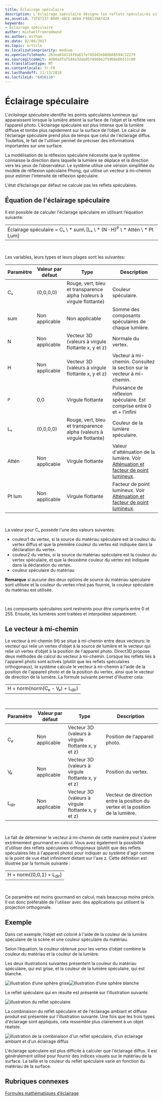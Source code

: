 ```yaml
---
title: Éclairage spéculaire
description: L'éclairage spéculaire désigne les reflets spéculaires vifs qui surviennent lorsque la lumière atteint la surface d'un objet et se reflète sur l'appareil photo.
ms.assetid: 71F87137-B00F-48CE-8E6A-F98A139A742A
keywords:
- Éclairage spéculaire
author: michaelfromredmond
ms.author: mithom
ms.date: 02/08/2017
ms.topic: article
ms.localizationpriority: medium
ms.openlocfilehash: 283ea63d118f9a61fe745dd3eb60b68594c32279
ms.sourcegitcommit: 4d88adfaf544a3dab05f4660e2f59bbe60311c00
ms.translationtype: MT
ms.contentlocale: fr-FR
ms.lasthandoff: 11/13/2018
ms.locfileid: "6456110"
---
```

# <a name="specular-lighting"></a>Éclairage spéculaire


L'*éclairage spéculaire* identifie les points spéculaires lumineux qui apparaissent lorsque la lumière atteint la surface de l’objet et la reflète vers l’appareil photo. L’éclairage spéculaire est plus intense que la lumière diffuse et tombe plus rapidement sur la surface de l’objet. Le calcul de l’éclairage spéculaire prend plus de temps que celui de l'éclairage diffus. Toutefois, le fait de l'utiliser permet de préciser des informations importantes sur une surface.

La modélisation de la réflexion spéculaire nécessite que le système connaisse la direction dans laquelle la lumière se déplace et la direction vers les yeux de l’observateur. Le système utilise une version simplifiée du modèle de réflexion spéculaire Phong, qui utilise un vecteur à mi-chemin pour estimer l’intensité de réflexion spéculaire.

L’état d’éclairage par défaut ne calcule pas les reflets spéculaires.

## <a name="span-idspecularlightingequationspanspan-idspecularlightingequationspanspan-idspecularlightingequationspanspecular-lighting-equation"></a><span id="Specular_Lighting_Equation"></span><span id="specular_lighting_equation"></span><span id="SPECULAR_LIGHTING_EQUATION"></span>Équation de l'éclairage spéculaire


Il est possible de calculer l'éclairage spéculaire en utilisant l’équation suivante:

|                                                                             |
|-----------------------------------------------------------------------------|
| Éclairage spéculaire = Cₛ \ * sum\ [Lₛ \ * (N · H)<sup>P</sup> \ * Attén \ * Pt Lum\] |

 

Les variables, leurs types et leurs plages sont les suivantes:

| Paramètre    | Valeur par défaut | Type                                                             | Description                                                                                            |
|--------------|---------------|------------------------------------------------------------------|--------------------------------------------------------------------------------------------------------|
| Cₛ           | (0,0,0,0)     | Rouge, vert, bleu et transparence alpha (valeurs à virgule flottante) | Couleur spéculaire.                                                                                        |
| sum          | Non applicable           | Non applicable                                                              | Somme des composants spéculaires de chaque lumière.                                                          |
| N            | Non applicable           | Vecteur 3D (valeurs à virgule flottante x, y et z)                    | Normale du vertex.                                                                                         |
| H            | Non applicable           | Vecteur 3D (valeurs à virgule flottante x, y et z)                    | Vecteur à mi-chemin. Consultez la section sur le vecteur à mi-chemin.                                                |
| <sup>P</sup> | 0,0           | Virgule flottante                                                   | Puissance de réflexion spéculaire. Est comprise entre 0 et + l'infini                                                     |
| Lₛ           | (0,0,0,0)     | Rouge, vert, bleu et transparence alpha (valeurs à virgule flottante) | Couleur de la lumière spéculaire.                                                                                  |
| Attén        | Non applicable           | Virgule flottante                                                   | Valeur d'atténuation de la lumière. Voir [Atténuation et facteur de point lumineux](attenuation-and-spotlight-factor.md). |
| Pt lum         | Non applicable           | Virgule flottante                                                   | Facteur de point lumineux. Voir [Atténuation et facteur de point lumineux](attenuation-and-spotlight-factor.md).        |

 

La valeur pour Cₛ possède l'une des valeurs suivantes:

-   couleur1 du vertex, si la source du matériau spéculaire est la couleur du vertex diffus et que la première couleur du vertex est indiquée dans la déclaration du vertex.
-   couleur2 du vertex, si la source du matériau spéculaire est la couleur du vertex spéculaire, et que la deuxième couleur du vertex est indiquée dans la déclaration du vertex.
-   couleur spéculaire du matériau

**Remarque**  si aucune des deux options de source du matériau spéculaire sont utilisée et la couleur du vertex n’est pas fournie, la couleur spéculaire du matériau est utilisée.

 

Les composants spéculaires sont restreints pour être compris entre 0 et 255. Ensuite, les lumières sont traitées et interpolées séparément.

## <a name="span-idthehalfwayvectorspanspan-idthehalfwayvectorspanspan-idthehalfwayvectorspanthe-halfway-vector"></a><span id="The_Halfway_Vector"></span><span id="the_halfway_vector"></span><span id="THE_HALFWAY_VECTOR"></span>Le vecteur à mi-chemin


Le vecteur à mi-chemin (H) se situe à mi-chemin entre deux vecteurs: le vecteur qui relie un vertex d’objet à la source de lumière et le vecteur qui relie un vertex d’objet à la position de l'appareil photo. Direct3D propose deux méthodes de calcul du vecteur à mi-chemin. Lorsque les reflets liés à l'appareil photo sont activés (plutôt que les reflets spéculaires orthogonaux), le système calcule le vecteur à mi-chemin à l'aide de la position de l'appareil photo et de la position du vertex, ainsi que le vecteur de direction de la lumière. La formule suivante permet d'illustrer cela:

|                                           |
|-------------------------------------------|
| H = norm(norm(Cₚ - Vₚ) + L<sub>dir</sub>) |

 

| Paramètre       | Valeur par défaut | Type                                          | Description                                                  |
|-----------------|---------------|-----------------------------------------------|--------------------------------------------------------------|
| Cₚ              | Non applicable           | Vecteur 3D (valeurs à virgule flottante x, y et z) | Position de l'appareil photo.                                             |
| Vₚ              | Non applicable           | Vecteur 3D (valeurs à virgule flottante x, y et z) | Position du vertex.                                             |
| L<sub>dir</sub> | Non applicable           | Vecteur 3D (valeurs à virgule flottante x, y et z) | Vecteur de direction entre la position du vertex et la position de la lumière. |

 

Le fait de déterminer le vecteur à mi-chemin de cette manière peut s'avérer extrêmement gourmand en calcul. Vous avez également la possibilité d'utiliser des reflets spéculaires orthogonaux (plutôt que des reflets spéculaires liés à l'appareil photo) pour indiquer au système d'agir comme si le point de vue était infiniment distant sur l'axe z. Cette définition est illustrée par la formule suivante :

|                                     |
|-------------------------------------|
| H = norm((0,0,1) + L<sub>dir</sub>) |

 

Ce paramètre est moins gourmand en calcul, mais beaucoup moins précis. Il est donc préférable de l'utiliser avec des applications qui utilisent la projection orthogonale.

## <a name="span-idexamplespanspan-idexamplespanspan-idexamplespanexample"></a><span id="Example"></span><span id="example"></span><span id="EXAMPLE"></span>Exemple


Dans cet exemple, l’objet est colorié à l'aide de la couleur de la lumière spéculaire de la scène et une couleur spéculaire du matériau.

Selon l’équation, la couleur obtenue pour les vertex d’objet combine la couleur du matériau et la couleur de la lumière.

Les deux illustrations suivantes présentent la couleur du matériau spéculaire, qui est grise, et la couleur de la lumière spéculaire, qui est blanche.

![illustration d’une sphère grise](images/amb1.jpg)![illustration d’une sphère blanche](images/lightwhite.jpg)

Le reflet spéculaire qui en résulte est présenté sur l’illustration suivante.

![illustration du reflet spéculaire](images/lights.jpg)

La combinaison du reflet spéculaire et de l'éclairage ambiant et diffuse produit est présentée sur l'illustration suivante. Une fois que les trois types d'éclairage sont appliqués, cela ressemble plus clairement à un objet réaliste.

![illustration de la combinaison d'un reflet spéculaire, d'un éclairage ambiant et d'un éclairage diffus](images/lightads.jpg)

L'éclairage spéculaire est plus difficile à calculer que l'éclairage diffus. Il est généralement utilisé pour fournir des indices visuels sur le matériau de la surface. La taille et la couleur du reflet spéculaire varie en fonction du matériau de la surface.

## <a name="span-idrelated-topicsspanrelated-topics"></a><span id="related-topics"></span>Rubriques connexes


[Formules mathématiques d’éclairage](mathematics-of-lighting.md)

 

 




